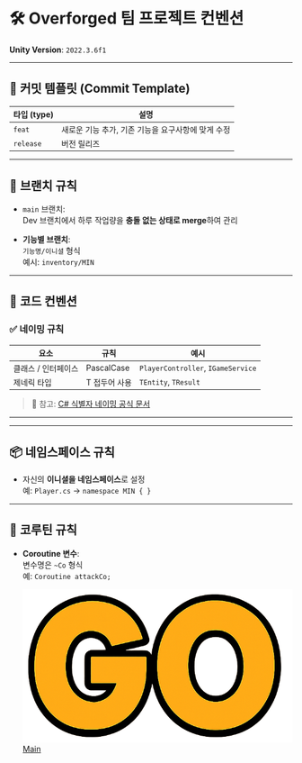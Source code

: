 # 🛠 Overforged 팀 프로젝트 컨벤션

**Unity Version**: `2022.3.6f1`

---

## 📌 커밋 템플릿 (Commit Template)

|타입 (type)|설명|
|---|---|
|`feat`|새로운 기능 추가, 기존 기능을 요구사항에 맞게 수정|
|`release`|버전 릴리즈|

---

## 🌿 브랜치 규칙

- `main` 브랜치:  
    Dev 브랜치에서 하루 작업량을 **충돌 없는 상태로 merge**하여 관리
    
- **기능별 브랜치**:  
    `기능명/이니셜` 형식  
    예시: `inventory/MIN`
    

---

## 🧱 코드 컨벤션

### ✅ 네이밍 규칙

|요소|규칙|예시|
|---|---|---|
|클래스 / 인터페이스|PascalCase|`PlayerController`, `IGameService`|
|제네릭 타입|T 접두어 사용|`TEntity`, `TResult`|

> 🔗 참고: [C# 식별자 네이밍 공식 문서](https://learn.microsoft.com/ko-kr/dotnet/csharp/fundamentals/coding-style/identifier-names)

---

---

## 📦 네임스페이스 규칙

- 자신의 **이니셜을 네임스페이스**로 설정  
    예: `Player.cs` → `namespace MIN { }`
    

---

## 🔁 코루틴 규칙

- **Coroutine 변수**:  
    변수명은 `~Co` 형식  
    예: `Coroutine attackCo;`

  ![고양이 사진](go.png)
  [Main](..)


